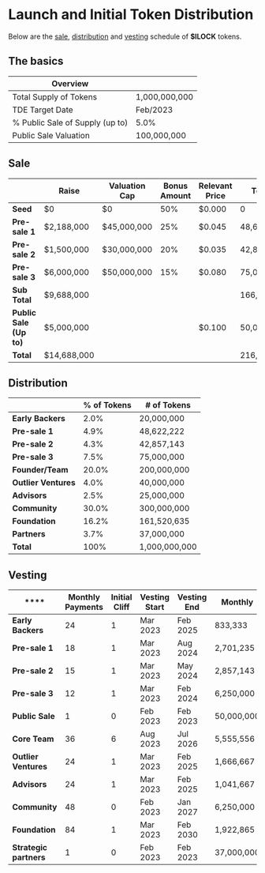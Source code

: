 # Launch and Initial Token Distribution

Below are the [sale](#sale), [distribution](#distribution) and [vesting](#vesting) schedule of **$ILOCK** tokens.

## The basics

| Overview                        |               |
|---------------------------------|---------------|
| Total Supply of Tokens          | 1,000,000,000 |
| TDE Target Date                 | Feb/2023      |
| % Public Sale of Supply (up to) | 5.0%          |
| Public Sale Valuation           | 100,000,000   |

## Sale

|                         | Raise       | Valuation Cap | Bonus Amount | Relevant Price | Tokens      | Discount | % of Tokens |
|-------------------------|-------------|---------------|--------------|----------------|-------------|----------|-------------|
| **Seed**                | $0          | $0            | 50%          | $0.000         | 0           | 100%     | 0.00%       |
| **Pre-sale 1**          | $2,188,000  | $45,000,000   | 25%          | $0.045         | 48,622,222  | 55%      | 4.86%       |
| **Pre-sale 2**          | $1,500,000  | $30,000,000   | 20%          | $0.035         | 42,857,143  | 65%      | 4.29%       |
| **Pre-sale 3**          | $6,000,000  | $50,000,000  | 15%          | $0.080         | 75,000,000  | 20%      | 7.50%       |
| **Sub Total**           | $9,688,000 |               |              |                | 166,479,365 |          | 16.65%      |
| **Public Sale (Up to)** | $5,000,000  |               |              | $0.100         | 50,000,000  |          | 5.00%       |
| **Total**               | $14,688,000 |               |              |                | 216,479,365 |          | 21.65%      |


## Distribution

|                      | % of Tokens | # of Tokens   |
|----------------------|-------------|---------------|
| **Early Backers**    | 2.0%        | 20,000,000    |
| **Pre-sale 1**       | 4.9%        | 48,622,222    |
| **Pre-sale 2**       | 4.3%        | 42,857,143    |
| **Pre-sale 3**       | 7.5%        | 75,000,000    |
| **Founder/Team**     | 20.0%       | 200,000,000   |
| **Outlier Ventures** | 4.0%        | 40,000,000    |
| **Advisors**         | 2.5%        | 25,000,000    |
| **Community**        | 30.0%       | 300,000,000   |
| **Foundation**       | 16.2%       | 161,520,635   |
| **Partners**         | 3.7%        | 37,000,000    |
| **Total**            | 100%        | 1,000,000,000 |


## Vesting

| ****                   | Monthly Payments | Initial Cliff | Vesting Start | Vesting End | Monthly    |
|------------------------|------------------|---------------|---------------|-------------|------------|
| **Early Backers**      | 24               | 1             | Mar 2023      | Feb 2025    | 833,333    |
| **Pre-sale 1**         | 18               | 1             | Mar 2023      | Aug 2024    | 2,701,235  |
| **Pre-sale 2**         | 15               | 1             | Mar 2023      | May 2024    | 2,857,143  |
| **Pre-sale 3**         | 12               | 1             | Mar 2023      | Feb 2024    | 6,250,000  |
| **Public Sale**        | 1                | 0             | Feb 2023      | Feb 2023    | 50,000,000 |
| **Core Team**          | 36               | 6             | Aug 2023      | Jul 2026    | 5,555,556  |
| **Outlier Ventures**   | 24               | 1             | Mar 2023      | Feb 2025    | 1,666,667  |
| **Advisors**           | 24               | 1             | Mar 2023      | Feb 2025    | 1,041,667  |
| **Community**          | 48               | 0             | Feb 2023      | Jan 2027    | 6,250,000  |
| **Foundation**         | 84               | 1             | Mar 2023      | Feb 2030    | 1,922,865  |
| **Strategic partners** | 1                | 0             | Feb 2023      | Feb 2023    | 37,000,000 |
